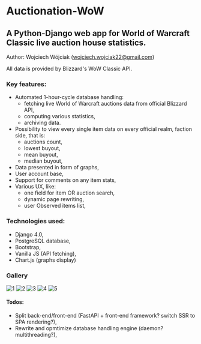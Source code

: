 # Auctionation-WoW
## A Python-Django web app for World of Warcraft Classic live auction house statistics.

Author: Wojciech Wójciak (wojciech.wojciak22@gmail.com)

All data is provided by Blizzard's WoW Classic API.

### Key features:
- Automated 1-hour-cycle database handling:
  - fetching live World of Warcraft auctions data from official Blizzard API,
  - computing various statistics,
  - archiving data.
- Possibility to view every single item data on every official realm, faction side, that is:
  - auctions count,
  - lowest buyout,
  - mean buyout,
  - median buyout,
- Data presented in form of graphs,
- User account base,
- Support for comments on any item stats,
- Various UX, like:
    - one field for item OR auction search,
    - dynamic page rewriting,
    - user Observed items list,


### Technologies used:
- Django 4.0,
- PostgreSQL database,
- Bootstrap,
- Vanilla JS (API fetching),
- Chart.js (graphs display)


### Gallery
![1](https://raw.githubusercontent.com/WojciakW/Auctionation/master/readme_res/1.png)
![2](https://raw.githubusercontent.com/WojciakW/Auctionation/master/readme_res/2.png)
![3](https://raw.githubusercontent.com/WojciakW/Auctionation/master/readme_res/3.png)
![4](https://raw.githubusercontent.com/WojciakW/Auctionation/master/readme_res/4.png)
![5](https://raw.githubusercontent.com/WojciakW/Auctionation/master/readme_res/5.png)

#### Todos:
- Split back-end/front-end (FastAPI + front-end framework? switch SSR to SPA rendering?),
- Rewrite and opmtimize database handling engine (daemon? multithreading?),
